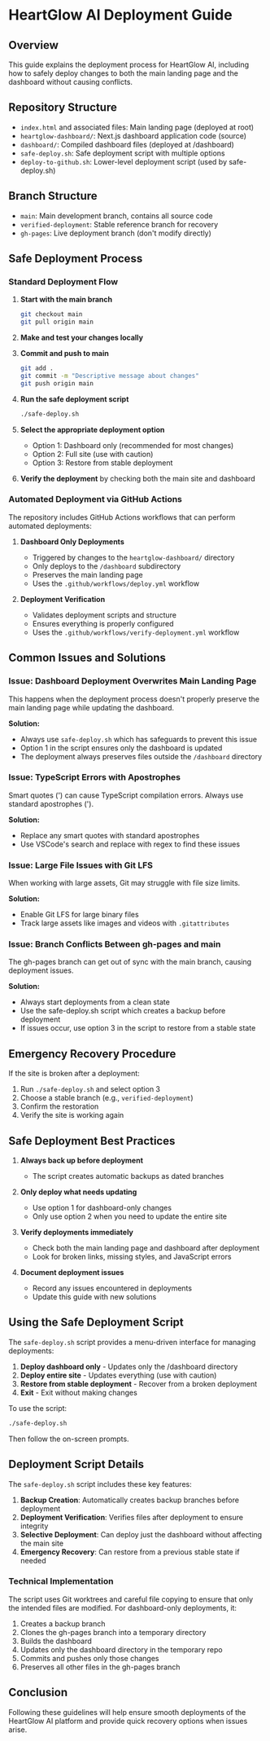 # HeartGlow AI Deployment Guide

## Overview

This guide explains the deployment process for HeartGlow AI, including how to safely deploy changes to both the main landing page and the dashboard without causing conflicts.

## Repository Structure

- `index.html` and associated files: Main landing page (deployed at root)
- `heartglow-dashboard/`: Next.js dashboard application code (source)
- `dashboard/`: Compiled dashboard files (deployed at /dashboard)
- `safe-deploy.sh`: Safe deployment script with multiple options
- `deploy-to-github.sh`: Lower-level deployment script (used by safe-deploy.sh)

## Branch Structure

- `main`: Main development branch, contains all source code
- `verified-deployment`: Stable reference branch for recovery
- `gh-pages`: Live deployment branch (don't modify directly)

## Safe Deployment Process

### Standard Deployment Flow

1. **Start with the main branch**
   ```bash
   git checkout main
   git pull origin main
   ```

2. **Make and test your changes locally**

3. **Commit and push to main**
   ```bash
   git add .
   git commit -m "Descriptive message about changes"
   git push origin main
   ```

4. **Run the safe deployment script**
   ```bash
   ./safe-deploy.sh
   ```

5. **Select the appropriate deployment option**
   - Option 1: Dashboard only (recommended for most changes)
   - Option 2: Full site (use with caution)
   - Option 3: Restore from stable deployment

6. **Verify the deployment** by checking both the main site and dashboard

### Automated Deployment via GitHub Actions

The repository includes GitHub Actions workflows that can perform automated deployments:

1. **Dashboard Only Deployments**
   - Triggered by changes to the `heartglow-dashboard/` directory
   - Only deploys to the `/dashboard` subdirectory
   - Preserves the main landing page
   - Uses the `.github/workflows/deploy.yml` workflow

2. **Deployment Verification**
   - Validates deployment scripts and structure
   - Ensures everything is properly configured
   - Uses the `.github/workflows/verify-deployment.yml` workflow

## Common Issues and Solutions

### Issue: Dashboard Deployment Overwrites Main Landing Page

This happens when the deployment process doesn't properly preserve the main landing page while updating the dashboard.

**Solution:**
- Always use `safe-deploy.sh` which has safeguards to prevent this issue
- Option 1 in the script ensures only the dashboard is updated
- The deployment always preserves files outside the `/dashboard` directory

### Issue: TypeScript Errors with Apostrophes

Smart quotes (') can cause TypeScript compilation errors. Always use standard apostrophes (').

**Solution:**
- Replace any smart quotes with standard apostrophes
- Use VSCode's search and replace with regex to find these issues

### Issue: Large File Issues with Git LFS

When working with large assets, Git may struggle with file size limits.

**Solution:**
- Enable Git LFS for large binary files
- Track large assets like images and videos with `.gitattributes`

### Issue: Branch Conflicts Between gh-pages and main

The gh-pages branch can get out of sync with the main branch, causing deployment issues.

**Solution:**
- Always start deployments from a clean state
- Use the safe-deploy.sh script which creates a backup before deployment
- If issues occur, use option 3 in the script to restore from a stable state

## Emergency Recovery Procedure

If the site is broken after a deployment:

1. Run `./safe-deploy.sh` and select option 3
2. Choose a stable branch (e.g., `verified-deployment`)
3. Confirm the restoration
4. Verify the site is working again

## Safe Deployment Best Practices

1. **Always back up before deployment**
   - The script creates automatic backups as dated branches

2. **Only deploy what needs updating**
   - Use option 1 for dashboard-only changes
   - Only use option 2 when you need to update the entire site

3. **Verify deployments immediately**
   - Check both the main landing page and dashboard after deployment
   - Look for broken links, missing styles, and JavaScript errors

4. **Document deployment issues**
   - Record any issues encountered in deployments
   - Update this guide with new solutions

## Using the Safe Deployment Script

The `safe-deploy.sh` script provides a menu-driven interface for managing deployments:

1. **Deploy dashboard only** - Updates only the /dashboard directory
2. **Deploy entire site** - Updates everything (use with caution)
3. **Restore from stable deployment** - Recover from a broken deployment
4. **Exit** - Exit without making changes

To use the script:
```bash
./safe-deploy.sh
```

Then follow the on-screen prompts.

## Deployment Script Details

The `safe-deploy.sh` script includes these key features:

1. **Backup Creation**: Automatically creates backup branches before deployment
2. **Deployment Verification**: Verifies files after deployment to ensure integrity  
3. **Selective Deployment**: Can deploy just the dashboard without affecting the main site
4. **Emergency Recovery**: Can restore from a previous stable state if needed

### Technical Implementation

The script uses Git worktrees and careful file copying to ensure that only the intended files are modified. For dashboard-only deployments, it:

1. Creates a backup branch
2. Clones the gh-pages branch into a temporary directory
3. Builds the dashboard
4. Updates only the dashboard directory in the temporary repo
5. Commits and pushes only those changes
6. Preserves all other files in the gh-pages branch

## Conclusion

Following these guidelines will help ensure smooth deployments of the HeartGlow AI platform and provide quick recovery options when issues arise. 